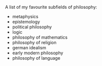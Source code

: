 A list of my favourite subfields of philosophy:

- metaphysics
- epistemology
- political philosophy
- logic
- philosophy of mathematics
- philosophy of religion
- german idealism
- early modern philosophy
- philosophy of language
